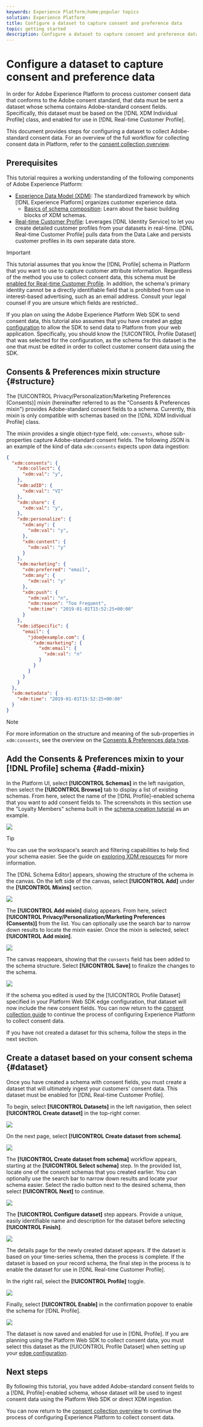 ```yaml
---
keywords: Experience Platform;home;popular topics
solution: Experience Platform
title: Configure a dataset to capture consent and preference data
topic: getting started
description: Configure a dataset to capture consent and preference data
---
```


# Configure a dataset to capture consent and preference data

In order for Adobe Experience Platform to process customer consent data that conforms to the Adobe consent standard, that data must be sent a dataset whose schema contains Adobe-standard consent fields. Specifically, this dataset must be based on the [!DNL XDM Individual Profile] class, and enabled for use in [!DNL Real-time Customer Profile].

This document provides steps for configuring a dataset to collect Adobe-standard consent data. For an overview of the full workflow for collecting consent data in Platform, refer to the [consent collection overview](./overview.md).

## Prerequisites

This tutorial requires a working understanding of the following components of Adobe Experience Platform:

* [Experience Data Model (XDM)](../../../xdm/home.md): The standardized framework by which [!DNL Experience Platform] organizes customer experience data.
    * [Basics of schema composition](../../../xdm/schema/composition.md): Learn about the basic building blocks of XDM schemas.
* [Real-time Customer Profile](../../../profile/home.md): Leverages [!DNL Identity Service] to let you create detailed customer profiles from your datasets in real-time. [!DNL Real-time Customer Profile] pulls data from the Data Lake and persists customer profiles in its own separate data store.

>[!IMPORTANT]
>
>This tutorial assumes that you know the [!DNL Profile] schema in Platform that you want to use to capture customer attribute information. Regardless of the method you use to collect consent data, this schema must be [enabled for Real-time Customer Profile](../../../xdm/ui/resources/schemas.md#profile). In addition, the schema's primary identity cannot be a directly identifiable field that is prohibited from use in interest-based advertising, such as an email address. Consult your legal counsel if you are unsure which fields are restricted..
>
>If you plan on using the Adobe Experience Platform Web SDK to send consent data, this tutorial also assumes that you have created an [edge configuration](../../../edge/fundamentals/edge-configuration.md) to allow the SDK to send data to Platform from your web application. Specifically, you should know the [!UICONTROL Profile Dataset] that was selected for the configuration, as the schema for this dataset is the one that must be edited in order to collect customer consent data using the SDK. 

## Consents & Preferences mixin structure {#structure}

The [!UICONTROL Privacy/Personalization/Marketing Preferences (Consents)] mixin (hereinafter referred to as the "Consents & Preferences mixin") provides Adobe-standard consent fields to a schema. Currently, this mixin is only compatible with schemas based on the [!DNL XDM Individual Profile] class.

The mixin provides a single object-type field, `xdm:consents`, whose sub-properties capture Adobe-standard consent fields. The following JSON is an example of the kind of data `xdm:consents` expects upon data ingestion:

```json
{
  "xdm:consents": {
    "xdm:collect": {
      "xdm:val": "y",
    },
    "xdm:adID": {
      "xdm:val": "VI"
    },
    "xdm:share": {
      "xdm:val": "y",
    },
    "xdm:personalize": {
      "xdm:any": {
        "xdm:val": "y",
      },
      "xdm:content": {
        "xdm:val": "y"
      }
    },
    "xdm:marketing": {
      "xdm:preferred": "email",
      "xdm:any": {
        "xdm:val": "y"
      },
      "xdm:push": {
        "xdm:val": "n",
        "xdm:reason": "Too Frequent",
        "xdm:time": "2019-01-01T15:52:25+00:00"
      }
    },
    "xdm:idSpecific": {
      "email": {
        "jdoe@example.com": {
          "xdm:marketing": {
            "xdm:email": {
              "xdm:val": "n"
            }
          }
        }
      }
    }
  },
  "xdm:metadata": {
    "xdm:time": "2019-01-01T15:52:25+00:00"
  }
}
```

>[!NOTE]
>
>For more information on the structure and meaning of the sub-properties in `xdm:consents`, see the overview on the [Consents & Preferences data type](../../../xdm/data-types/consents.md).

## Add the Consents & Preferences mixin to your [!DNL Profile] schema {#add-mixin}

In the Platform UI, select **[!UICONTROL Schemas]** in the left navigation, then select the **[!UICONTROL Browse]** tab to display a list of existing schemas. From here, select the name of the [!DNL Profile]-enabled schema that you want to add consent fields to. The screenshots in this section use the "Loyalty Members" schema built in the [schema creation tutorial](../../../xdm/tutorials/create-schema-ui.md) as an example.

![](../../images/governance-privacy-security/consent/dataset-prep/select-schema.png)

>[!TIP]
>
>You can use the workspace's search and filtering capabilities to help find your schema easier. See the guide on [exploring XDM resources](../../../xdm/ui/explore.md) for more information.

The [!DNL Schema Editor] appears, showing the structure of the schema in the canvas. On the left side of the canvas, select **[!UICONTROL Add]** under the **[!UICONTROL Mixins]** section.

![](../../images/governance-privacy-security/consent/dataset-prep/add-mixin.png)

The **[!UICONTROL Add mixin]** dialog appears. From here, select **[!UICONTROL Privacy/Personalization/Marketing Preferences (Consents)]** from the list. You can optionally use the search bar to narrow down results to locate the mixin easier. Once the mixin is selected, select **[!UICONTROL Add mixin]**.

![](../../images/governance-privacy-security/consent/dataset-prep/mixin-dialog.png)

The canvas reappears, showing that the `consents` field has been added to the schema structure. Select **[!UICONTROL Save]** to finalize the changes to the schema.

![](../../images/governance-privacy-security/consent/dataset-prep/save-schema.png)

If the schema you edited is used by the [!UICONTROL Profile Dataset] specified in your Platform Web SDK edge configuration, that dataset will now include the new consent fields. You can now return to the [consent collection guide](./overview.md#merge-policies) to continue the process of configuring Experience Platform to collect consent data.

If you have not created a dataset for this schema, follow the steps in the next section.

## Create a dataset based on your consent schema {#dataset}

Once you have created a schema with consent fields, you must create a dataset that will ultimately ingest your customers' consent data. This dataset must be enabled for [!DNL Real-time Customer Profile].

To begin, select **[!UICONTROL Datasets]** in the left navigation, then select **[!UICONTROL Create dataset]** in the top-right corner.

![](../../images/governance-privacy-security/consent/dataset-prep/create-dataset.png)

On the next page, select **[!UICONTROL Create dataset from schema]**.

![](../../images/governance-privacy-security/consent/dataset-prep/from-schema.png)

The **[!UICONTROL Create dataset from schema]** workflow appears, starting at the **[!UICONTROL Select schema]** step. In the provided list, locate one of the consent schemas that you created earlier. You can optionally use the search bar to narrow down results and locate your schema easier. Select the radio button next to the desired schema, then select **[!UICONTROL Next]** to continue.

![](../../images/governance-privacy-security/consent/dataset-prep/select-dataset-schema.png)

The **[!UICONTROL Configure dataset]** step appears. Provide a unique, easily identifiable name and description for the dataset before selecting **[!UICONTROL Finish]**.

![](../../images/governance-privacy-security/consent/dataset-prep/dataset-details.png)

The details page for the newly created dataset appears. If the dataset is based on your time-series schema, then the process is complete. If the dataset is based on your record schema, the final step in the process is to enable the dataset for use in [!DNL Real-time Customer Profile].

In the right rail, select the **[!UICONTROL Profile]** toggle.

![](../../images/governance-privacy-security/consent/dataset-prep/profile-toggle.png)

Finally, select **[!UICONTROL Enable]** in the confirmation popover to enable the schema for [!DNL Profile].

![](../../images/governance-privacy-security/consent/dataset-prep/enable-dataset.png)

The dataset is now saved and enabled for use in [!DNL Profile]. If you are planning using the Platform Web SDK to collect consent data, you must select this dataset as the [!UICONTROL Profile Dataset] when setting up your [edge configuration](../../../edge/fundamentals/edge-configuration.md).

## Next steps

By following this tutorial, you have added Adobe-standard consent fields to a [!DNL Profile]-enabled schema, whose dataset will be used to ingest consent data using the Platform Web SDK or direct XDM ingestion.

You can now return to the [consent collection overview](./overview.md#merge-policies) to continue the process of configuring Experience Platform to collect consent data.